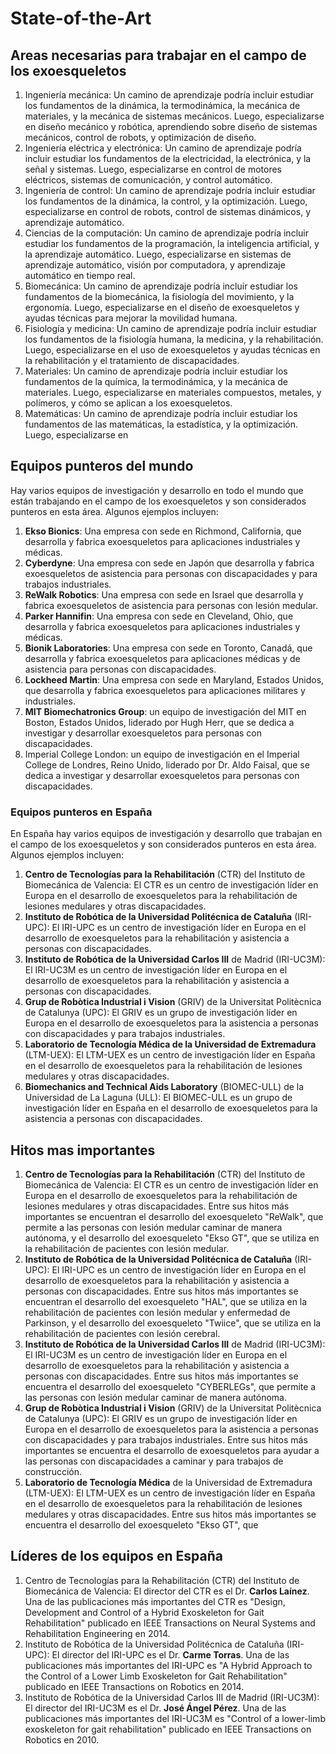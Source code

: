 # State-of-the-Art

## Areas necesarias para trabajar en el campo de los exoesqueletos

1. Ingeniería mecánica: Un camino de aprendizaje podría incluir estudiar los fundamentos de la dinámica, la termodinámica, la mecánica de materiales, y la mecánica de sistemas mecánicos. Luego, especializarse en diseño mecánico y robótica, aprendiendo sobre diseño de sistemas mecánicos, control de robots, y optimización de diseño.
2. Ingeniería eléctrica y electrónica: Un camino de aprendizaje podría incluir estudiar los fundamentos de la electricidad, la electrónica, y la señal y sistemas. Luego, especializarse en control de motores eléctricos, sistemas de comunicación, y control automático.
3. Ingeniería de control: Un camino de aprendizaje podría incluir estudiar los fundamentos de la dinámica, la control, y la optimización. Luego, especializarse en control de robots, control de sistemas dinámicos, y aprendizaje automático.
4. Ciencias de la computación: Un camino de aprendizaje podría incluir estudiar los fundamentos de la programación, la inteligencia artificial, y la aprendizaje automático. Luego, especializarse en sistemas de aprendizaje automático, visión por computadora, y aprendizaje automático en tiempo real.
5. Biomecánica: Un camino de aprendizaje podría incluir estudiar los fundamentos de la biomecánica, la fisiología del movimiento, y la ergonomía. Luego, especializarse en el diseño de exoesqueletos y ayudas técnicas para mejorar la movilidad humana.
6. Fisiología y medicina: Un camino de aprendizaje podría incluir estudiar los fundamentos de la fisiología humana, la medicina, y la rehabilitación. Luego, especializarse en el uso de exoesqueletos y ayudas técnicas en la rehabilitación y el tratamiento de discapacidades.
7. Materiales: Un camino de aprendizaje podría incluir estudiar los fundamentos de la química, la termodinámica, y la mecánica de materiales. Luego, especializarse en materiales compuestos, metales, y polímeros, y cómo se aplican a los exoesqueletos.
8. Matemáticas: Un camino de aprendizaje podría incluir estudiar los fundamentos de las matemáticas, la estadística, y la optimización. Luego, especializarse en

## Equipos punteros del mundo

Hay varios equipos de investigación y desarrollo en todo el mundo que están trabajando en el campo de los exoesqueletos y son considerados punteros en esta área. Algunos ejemplos incluyen:

1. **Ekso Bionics**: Una empresa con sede en Richmond, California, que desarrolla y fabrica exoesqueletos para aplicaciones industriales y médicas.
2. **Cyberdyne**: Una empresa con sede en Japón que desarrolla y fabrica exoesqueletos de asistencia para personas con discapacidades y para trabajos industriales.
3. **ReWalk Robotics**: Una empresa con sede en Israel que desarrolla y fabrica exoesqueletos de asistencia para personas con lesión medular.
4. **Parker Hannifin**: Una empresa con sede en Cleveland, Ohio, que desarrolla y fabrica exoesqueletos para aplicaciones industriales y médicas.
5. **Bionik Laboratories**: Una empresa con sede en Toronto, Canadá, que desarrolla y fabrica exoesqueletos para aplicaciones médicas y de asistencia para personas con discapacidades.
6. **Lockheed Martin**: Una empresa con sede en Maryland, Estados Unidos, que desarrolla y fabrica exoesqueletos para aplicaciones militares y industriales.
7. **MIT Biomechatronics Group**: un equipo de investigación del MIT en Boston, Estados Unidos, liderado por Hugh Herr, que se dedica a investigar y desarrollar exoesqueletos para personas con discapacidades.
8. Imperial College London: un equipo de investigación en el Imperial College de Londres, Reino Unido, liderado por Dr. Aldo Faisal, que se dedica a investigar y desarrollar exoesqueletos para personas con discapacidades.

### Equipos punteros en España

En España hay varios equipos de investigación y desarrollo que trabajan en el campo de los exoesqueletos y son considerados punteros en esta área. Algunos ejemplos incluyen:
1. **Centro de Tecnologías para la Rehabilitación** (CTR) del Instituto de Biomecánica de Valencia: El CTR es un centro de investigación líder en Europa en el desarrollo de exoesqueletos para la rehabilitación de lesiones medulares y otras discapacidades.
2. **Instituto de Robótica de la Universidad Politécnica de Cataluña** (IRI-UPC): El IRI-UPC es un centro de investigación líder en Europa en el desarrollo de exoesqueletos para la rehabilitación y asistencia a personas con discapacidades.
3. **Instituto de Robótica de la Universidad Carlos III** de Madrid (IRI-UC3M): El IRI-UC3M es un centro de investigación líder en Europa en el desarrollo de exoesqueletos para la rehabilitación y asistencia a personas con discapacidades.
4. **Grup de Robòtica Industrial i Vision** (GRIV) de la Universitat Politècnica de Catalunya (UPC): El GRIV es un grupo de investigación líder en Europa en el desarrollo de exoesqueletos para la asistencia a personas con discapacidades y para trabajos industriales.
5. **Laboratorio de Tecnología Médica de la Universidad de Extremadura** (LTM-UEX): El LTM-UEX es un centro de investigación líder en España en el desarrollo de exoesqueletos para la rehabilitación de lesiones medulares y otras discapacidades.
6. **Biomechanics and Technical Aids Laboratory** (BIOMEC-ULL) de la Universidad de La Laguna (ULL): El BIOMEC-ULL es un grupo de investigación líder en España en el desarrollo de exoesqueletos para la asistencia a personas con discapacidades.

## Hitos mas importantes

1. **Centro de Tecnologías para la Rehabilitación** (CTR) del Instituto de Biomecánica de Valencia: El CTR es un centro de investigación líder en Europa en el desarrollo de exoesqueletos para la rehabilitación de lesiones medulares y otras discapacidades. Entre sus hitos más importantes se encuentran el desarrollo del exoesqueleto "ReWalk", que permite a las personas con lesión medular caminar de manera autónoma, y el desarrollo del exoesqueleto "Ekso GT", que se utiliza en la rehabilitación de pacientes con lesión medular.
2. **Instituto de Robótica de la Universidad Politécnica de Cataluña** (IRI-UPC): El IRI-UPC es un centro de investigación líder en Europa en el desarrollo de exoesqueletos para la rehabilitación y asistencia a personas con discapacidades. Entre sus hitos más importantes se encuentran el desarrollo del exoesqueleto "HAL", que se utiliza en la rehabilitación de pacientes con lesión medular y enfermedad de Parkinson, y el desarrollo del exoesqueleto "Twiice", que se utiliza en la rehabilitación de pacientes con lesión cerebral.
3. **Instituto de Robótica de la Universidad Carlos III** de Madrid (IRI-UC3M): El IRI-UC3M es un centro de investigación líder en Europa en el desarrollo de exoesqueletos para la rehabilitación y asistencia a personas con discapacidades. Entre sus hitos más importantes se encuentra el desarrollo del exoesqueleto "CYBERLEGs", que permite a las personas con lesión medular caminar de manera autónoma.
4. **Grup de Robòtica Industrial i Vision** (GRIV) de la Universitat Politècnica de Catalunya (UPC): El GRIV es un grupo de investigación líder en Europa en el desarrollo de exoesqueletos para la asistencia a personas con discapacidades y para trabajos industriales. Entre sus hitos más importantes se encuentra el desarrollo de exoesqueletos para ayudar a las personas con discapacidades a caminar y para trabajos de construcción.
5. **Laboratorio de Tecnología Médica** de la Universidad de Extremadura (LTM-UEX): El LTM-UEX es un centro de investigación líder en España en el desarrollo de exoesqueletos para la rehabilitación de lesiones medulares y otras discapacidades. Entre sus hitos más importantes se encuentra el desarrollo del exoesqueleto "Ekso GT", que 

## Líderes de los equipos en España

1. Centro de Tecnologías para la Rehabilitación (CTR) del Instituto de Biomecánica de Valencia: El director del CTR es el Dr. **Carlos Laínez**. Una de las publicaciones más importantes del CTR es "Design, Development and Control of a Hybrid Exoskeleton for Gait Rehabilitation" publicado en IEEE Transactions on Neural Systems and Rehabilitation Engineering en 2014.
2. Instituto de Robótica de la Universidad Politécnica de Cataluña (IRI-UPC): El director del IRI-UPC es el Dr. **Carme Torras**. Una de las publicaciones más importantes del IRI-UPC es "A Hybrid Approach to the Control of a Lower Limb Exoskeleton for Gait Rehabilitation" publicado en IEEE Transactions on Robotics en 2014.
3. Instituto de Robótica de la Universidad Carlos III de Madrid (IRI-UC3M): El director del IRI-UC3M es el Dr. **José Ángel Pérez**. Una de las publicaciones más importantes del IRI-UC3M es "Control of a lower-limb exoskeleton for gait rehabilitation" publicado en IEEE Transactions on Robotics en 2010.